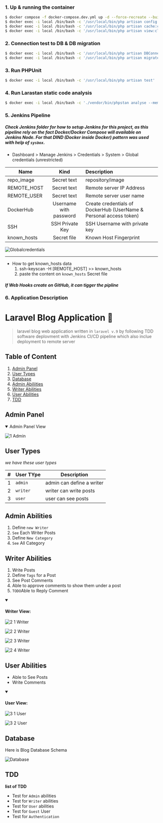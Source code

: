 ### 1. Up & running the container
```bash
$ docker compose -f docker-compose.dev.yml up -d --force-recreate --build
$ docker exec -i local /bin/bash -c '/usr/local/bin/php artisan config:clear'
$ docker exec -i local /bin/bash -c '/usr/local/bin/php artisan cache:clear'
$ docker exec -i local /bin/bash -c '/usr/local/bin/php artisan view:clear'
```

### 2. Connection test to DB & DB migration
```bash
$ docker exec -i local /bin/bash -c '/usr/local/bin/php artisan DBConnection'
$ docker exec -i local /bin/bash -c '/usr/local/bin/php artisan migrate'
```

### 3. Run PHPUnit 
```bash
$ docker exec -i local /bin/bash -c '/usr/local/bin/php artisan test'
```

### 4. Run Larastan static code analysis
```bash
$ docker exec -i local /bin/bash -c './vendor/bin/phpstan analyse --memory-limit=2G'
```

### 5. Jenkins Pipeline
##### Check Jenkins folder for how to setup Jenkins for this project, as this pipeline rely on the fact Docker/Docker Compose will available on Jenkins Node. For that DIND (Docker inside Docker) pattern was used with help of `sysbox`.

- Dashboard > Manage Jenkins > Credentials > System > Global credentials (unrestricted)

| Name        | Kind           | Description  |
| ------------- |:-------------:| :-----|
| repo_image     | Secret text | repository/image |
| REMOTE_HOST     | Secret text    |  Remote server IP Address |
| REMOTE_USER | Secret text      |    Remote server  user name |
| DockerHub | Username with password     |    Create credentials of DockerHub (UserName & Personal access token) |
| SSH | SSH Private Key      |    SSH Username with private key |
| known_hosts | Secret file     |    Known Host Fingerprint|

<!--- Globalcredentials --->
![Globalcredentials](https://github.com/ZaforAbdullah/Blog-Application/assets/33929609/1c20d8dc-84ba-418b-bf0d-61c26a64f36a)

-------------------------------------------------------------------------------------
- How to get known_hosts data
    1. ssh-keyscan -H [REMOTE_HOST] >> known_hosts
    2. paste the content on `known_hosts` Secret file

##### If Web Hooks create on GitHub, it can tigger the pipline

### 6. Application Description
# Laravel Blog Application :star2:	


> laravel blog web application written in `laravel v.9` by following TDD software deplovment with Jenkins CI/CD pipeline which also inclue deployment to remote server

## Table of Content
1. [Admin Panel](#admin-panel)
1. [User Types](#user-types)   
1. [Database](#database)
1. [Admin Abiliities](#admin-abilities)
1. [Writer Abilities](#writer-abilities)
1. [User Abilities](#user-abilities)
1. [TDD](#tdd)

## Admin Panel

<details open>
<summary>Admin Panel View</summary>
    
![1  Admin](https://github.com/ZaforAbdullah/Blog-Application/assets/33929609/989b3ff6-584b-4e5a-bb0b-36b9aab7b36e)
</details>

## User Types
_we have these user types_

|#|User TYpe|Description|
|---|---|---|
|1|`admin`|admin can define a writer| 
|2|`writer`|writer can write posts|
|3|`user`|user can see posts |

## Admin Abilities

1. Define `new Writer`
1. `See` Each Writer Posts
1. Define `New Category` 
1. `See` All Category

## Writer Abilities

1. Write Posts
1. Define `Tags` for a Post   
1. See Post Comments
1. Able to approve comments to show them under a post   
1. `TODO`Able to Reply Comment


<details open>
    
<summary>
<h4>Writer View:</h4>
</summary>

![2 1 Writer](https://github.com/ZaforAbdullah/Blog-Application/assets/33929609/15b5381d-e2fe-4235-9151-7aa6621aecdf)

![2 2 Writer](https://github.com/ZaforAbdullah/Blog-Application/assets/33929609/24dc97ae-2ab1-4911-a560-4dadb4d7a7dd)

![2 3 Writer](https://github.com/ZaforAbdullah/Blog-Application/assets/33929609/6bd14263-81e6-4916-b7a2-e2ea4d9711c7)

![2 4 Writer](https://github.com/ZaforAbdullah/Blog-Application/assets/33929609/ce82ba9b-a7c3-40aa-950d-f339325490f0)

</details>



## User Abilities
* Able to See Posts 
* Write Comments 

<details open>

<summary>
<h4>User View:</h4>
</summary>

![3 1 User](https://github.com/ZaforAbdullah/Blog-Application/assets/33929609/5e9cf979-21dd-4dfd-87ff-43935bd85058)

![3 2 User](https://github.com/ZaforAbdullah/Blog-Application/assets/33929609/e46cc29e-5b50-4ecc-9150-d5f2dcd2e41e)

</details>

## Database

Here is Blog Database Schema

<!--- Database --->
![Database](https://github.com/ZaforAbdullah/Blog-Application/assets/33929609/1868fd26-084c-496a-aeb7-d1f57dd68a56)

## TDD

**list of TDD**
* Test for `Admin` abilities
* Test for `Writer` abilities
* Test for `User` abilities
* Test for `Guest` User
* Test for `Authentication`
